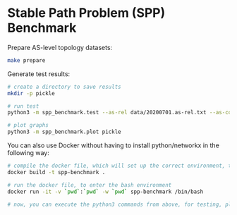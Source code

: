 # Stable Path Problem (SPP) Benchmark

Prepare AS-level topology datasets:

``` bash
make prepare
```

Generate test results:

``` bash
# create a directory to save results
mkdir -p pickle

# run test
python3 -m spp_benchmark.test --as-rel data/20200701.as-rel.txt --as-country data/as-country.txt --save-dir pickle

# plot graphs
python3 -m spp_benchmark.plot pickle
```

You can also use Docker without having to install python/networkx in the following way:
```bash
# compile the docker file, which will set up the correct environment, this can take a minute
docker build -t spp-benchmark .

# run the docker file, to enter the bash environment
docker run -it -v `pwd`:`pwd` -w `pwd` spp-benchmark /bin/bash

# now, you can execute the python3 commands from above, for testing, ploting, etc
```
